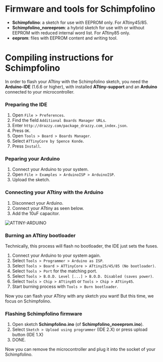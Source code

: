 # Firmware and tools for Schimpfolino

* **Schimpfolino**: a sketch for use with EEPROM only. For ATtiny45/85.  
* **Schimpfolino_noreeprom**: a hybrid sketch for use with or without EEPROM with reduced internal word list. For ATtiny85 only.  
* **eeprom**: files with EEPROM content and writing tool.  

# Compiling instructions for Schimpfolino

In order to flash your ATtiny with the Schimpfolino sketch, you need the **Arduino-IDE** (1.6.6 or higher), with installed **ATtiny-support** and an **Arduino** connected to your microcontroller.

### Preparing the IDE  
 
1. Open ``` File > Preferences ```.  
2. Find the field ``` Additional Boards Manager URLs ```.  
3. Enter ``` http://drazzy.com/package_drazzy.com_index.json ```.  
4. Press ``` OK ```.  
5. Open ``` Tools > Board > Boards Manager ```.  
6. Select ``` ATTinyCore by Spence Konde ```.  
7. Press ``` Install ```.

### Peparing your Arduino  

1. Connect your Arduino to your system.  
2. Open ``` File > Examples > ArduinoISP > ArduinoISP ```.  
3. Upload the sketch.

### Connecting your ATtiny with the Arduino  

1. Disconnect your Arduino.
2. Connect your ATtiny as seen below.
3. Add the 10uF capacitor.    
  
![ATTINY-ARDUINO](http://www.nikolairadke.de/NOKOlino_2/attiny_steckplatine.png)  
  
### Burning an ATtiny bootloader  
  
Technically, this process will flash no bootloader, the IDE just sets the fuses. 
  
1. Connect your Arduino to your system again.  
2. Select ``` Tools > Programmer > Arduino as ISP ```.  
3. Select ``` Tools > Board > ATTinyCore > ATtiny25/45/85 (No bootloader) ```.
4. Select ``` Tools > Port ``` for the matching port.  
5. Select ``` Tools > B.O.D. Level [...] > B.O.D. Disabled (saves power) ```.
6. Select ``` Tools > Chip > ATtiny85 ``` or ``` Tools > Chip > ATtiny45 ```.  
8. Start burning process with ``` Tools > Burn bootloader ```.  

Now you can flash your ATtiny with any sketch you want! But this time, we focus on Schimpfolino.   

### Flashing Schimpfolino firmware
  
1. Open sketch **Schimpfolino.ino** (of **Schimpfolino_noeeprom.ino**).
2. Select ``` Sketch > Upload using programmer ``` (IDE 2.X) or press upload button (IDE 1.X) 
4. DONE.  

Now you can remove the microcontroller and plug it into the socket of your Schimpfolino.  
